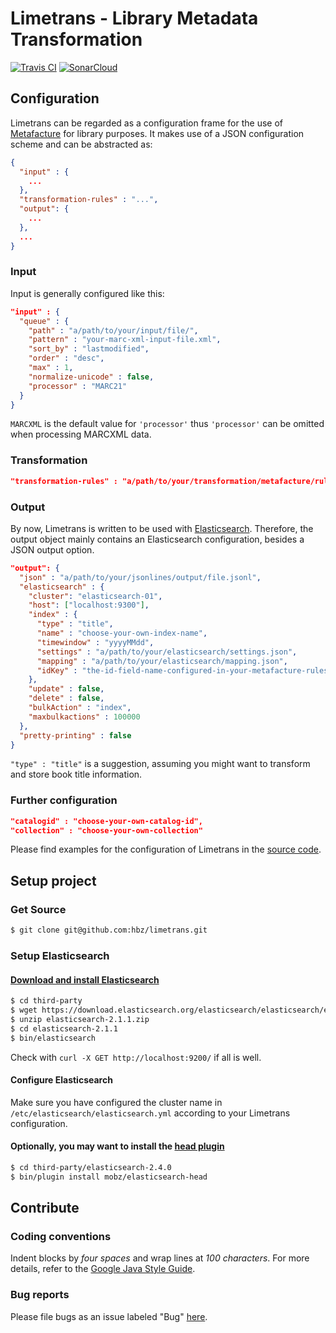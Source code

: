 # Limetrans - Library Metadata Transformation

[![Travis CI](https://travis-ci.org/hbz/limetrans.svg)](https://travis-ci.org/hbz/limetrans)
[![SonarCloud](https://sonarcloud.io/api/project_badges/measure?project=hbz.introx.direct%3Alimetrans&metric=alert_status)](https://sonarcloud.io/dashboard?id=hbz.introx.direct:limetrans)

## Configuration

Limetrans can be regarded as a configuration frame for the use of [Metafacture](https://github.com/metafacture/metafacture-documentation) for library purposes. It makes use of a JSON configuration scheme and can be abstracted as:

```json
{
  "input" : {
    ...
  },
  "transformation-rules" : "...",
  "output": {
    ...
  },
  ...
}
```

### Input

Input is generally configured like this:

```json
"input" : {
  "queue" : {
    "path" : "a/path/to/your/input/file/",
    "pattern" : "your-marc-xml-input-file.xml",
    "sort_by" : "lastmodified",
    "order" : "desc",
    "max" : 1,
    "normalize-unicode" : false,
    "processor" : "MARC21"
  }
}
```

`MARCXML` is the default value for `'processor'` thus `'processor'` can be omitted when processing MARCXML data.

### Transformation

```json
"transformation-rules" : "a/path/to/your/transformation/metafacture/rules/file.xml"
```

### Output

By now, Limetrans is written to be used with [Elasticsearch](https://www.elastic.co/). Therefore, the output object mainly contains an Elasticsearch configuration, besides a JSON output option.

```json
"output": {
  "json" : "a/path/to/your/jsonlines/output/file.jsonl",
  "elasticsearch" : {
    "cluster": "elasticsearch-01",
    "host": ["localhost:9300"],
    "index" : {
      "type" : "title",
      "name" : "choose-your-own-index-name",
      "timewindow" : "yyyyMMdd",
      "settings" : "a/path/to/your/elasticsearch/settings.json",
      "mapping" : "a/path/to/your/elasticsearch/mapping.json",
      "idKey" : "the-id-field-name-configured-in-your-metafacture-rules-file"
    },
    "update" : false,
    "delete" : false,
    "bulkAction" : "index",
    "maxbulkactions" : 100000
  },
  "pretty-printing" : false
}
```

`"type" : "title"` is a suggestion, assuming you might want to transform and store book title information.

### Further configuration

```json
"catalogid" : "choose-your-own-catalog-id",
"collection" : "choose-your-own-collection"
```

Please find examples for the configuration of Limetrans in the [source code](https://github.com/hbz/limetrans/tree/master/src/conf).

## Setup project

### Get Source

```sh
$ git clone git@github.com:hbz/limetrans.git
```

### Setup Elasticsearch

#### [Download and install Elasticsearch](https://www.elastic.co/downloads)

```sh
$ cd third-party
$ wget https://download.elasticsearch.org/elasticsearch/elasticsearch/elasticsearch-2.1.1.zip
$ unzip elasticsearch-2.1.1.zip
$ cd elasticsearch-2.1.1
$ bin/elasticsearch
```

Check with `curl -X GET http://localhost:9200/` if all is well.

#### Configure Elasticsearch

Make sure you have configured the cluster name in `/etc/elasticsearch/elasticsearch.yml` according to your Limetrans configuration.

#### Optionally, you may want to install the [head plugin](https://mobz.github.io/elasticsearch-head/)

```sh
$ cd third-party/elasticsearch-2.4.0
$ bin/plugin install mobz/elasticsearch-head
```

## Contribute

### Coding conventions

Indent blocks by *four spaces* and wrap lines at *100 characters*. For more details, refer to the [Google Java Style Guide](https://google.github.io/styleguide/javaguide.html).

### Bug reports

Please file bugs as an issue labeled "Bug" [here](https://github.com/hbz/limetrans/issues/new).
